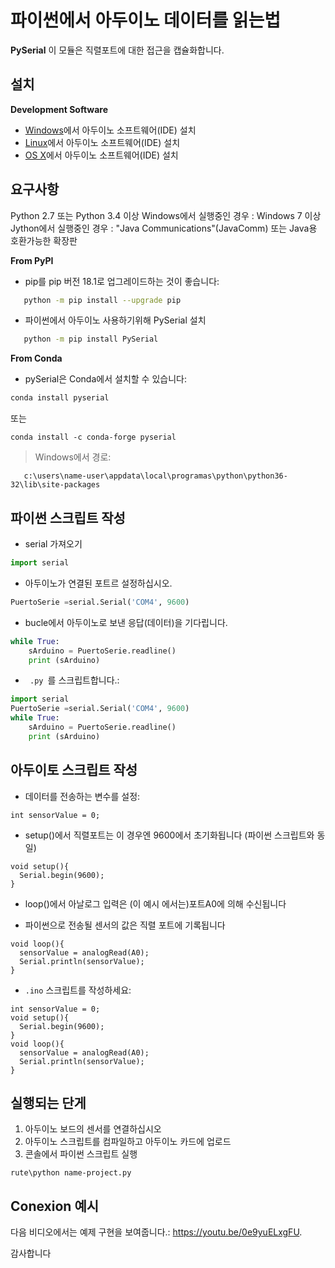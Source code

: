 # 파이썬에서 아두이노 데이터를 읽는법

**PySerial** 이 모듈은 직렬포트에 대한 접근을 캡슐화합니다.

## 설치

**Development Software**
* [Windows](https://www.arduino.cc/en/Guide/Windows)에서 아두이노 소프트웨어(IDE) 설치
* [Linux](https://www.arduino.cc/en/Guide/Linux)에서 아두이노 소프트웨어(IDE) 설치
* [OS X](https://www.arduino.cc/en/Guide/MacOSX)에서 아두이노 소프트웨어(IDE) 설치

## 요구사항

Python 2.7 또는 Python 3.4 이상
Windows에서 실행중인 경우 : Windows 7 이상
Jython에서 실행중인 경우 : "Java Communications"(JavaComm) 또는 Java용 호환가능한 확장판

**From PyPI**

- pip를 pip 버전 18.1로 업그레이드하는 것이 좋습니다:

```sh
   python -m pip install --upgrade pip
```

- 파이썬에서 아두이노 사용하기위해 PySerial 설치

```sh
   python -m pip install PySerial
```

**From Conda**

- pySerial은 Conda에서 설치할 수 있습니다:

```sh
conda install pyserial
```

또는

```
conda install -c conda-forge pyserial
```

> Windows에서 경로:
```
   c:\users\name-user\appdata\local\programas\python\python36-32\lib\site-packages
```

## 파이썬 스크립트 작성

- serial 가져오기

```python
import serial
```

- 아두이노가 연결된 포트르 설정하십시오.

```python
PuertoSerie =serial.Serial('COM4', 9600)
```

- bucle에서 아두이노로 보낸 응답(데이터)을 기다립니다.

```python
while True:
	sArduino = PuertoSerie.readline()
	print (sArduino)
```

- <code> .py </code>를 스크립트합니다.:

```python
import serial
PuertoSerie =serial.Serial('COM4', 9600)
while True:
	sArduino = PuertoSerie.readline()
	print (sArduino)
```

## 아두이토 스크립트 작성

- 데이터를 전송하는 변수를 설정:

```ardunio
int sensorValue = 0;
```

- setup()에서 직렬포트는 이 경우엔 9600에서 초기화됩니다 (파이썬 스크립트와 동일)

```ardunio
void setup(){
  Serial.begin(9600);
}
```

- loop()에서 아날로그 입력은 (이 예시 에서는)포트A0에 의해 수신됩니다

- 파이썬으로 전송될 센서의 값은 직렬 포트에 기록됩니다

```ardunio
void loop(){
  sensorValue = analogRead(A0);
  Serial.println(sensorValue);
}
```

- `.ino` 스크립트를 작성하세요:

```ardunio
int sensorValue = 0;
void setup(){
  Serial.begin(9600);
}
void loop(){
  sensorValue = analogRead(A0);
  Serial.println(sensorValue);
}
```

## 실행되는 단게
1. 아두이노 보드의 센서를 연결하십시오
2. 아두이노 스크립트를 컴파일하고 아두이노 카드에 업로드
3. 콘솔에서 파이썬 스크립트 실행

```shell
rute\python name-project.py
```
## Conexion 예시

다음 비디오에서는 예제 구현을 보여줍니다.:
https://youtu.be/0e9yuELxgFU.

감사합니다